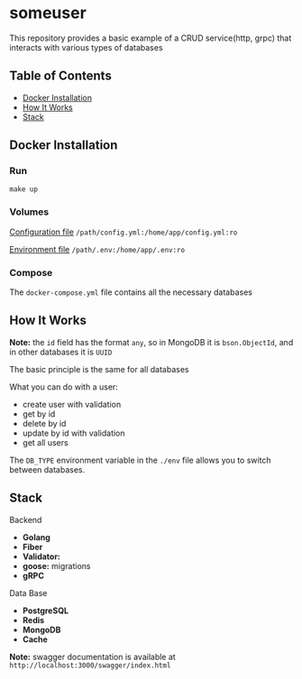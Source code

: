 # someuser

This repository provides a basic example of a CRUD service(http, grpc) that interacts with various types of databases

## Table of Contents
- [Docker Installation](#Docker)
- [How It Works](#Jobs)
- [Stack](#Stack)


## <a name="Docker"></a> Docker Installation
### Run
```
make up
```
### Volumes
[Configuration file](./config.yml) `/path/config.yml:/home/app/config.yml:ro`

[Environment file](./.env) `/path/.env:/home/app/.env:ro`

### Compose

The `docker-compose.yml` file contains all the necessary databases

## <a name="Jobs"></a> How It Works

**Note:** the `id` field has the format `any`, so in MongoDB it is `bson.ObjectId`, and in other databases it is `UUID`

The basic principle is the same for all databases

What you can do with a user:
- create user with validation
- get by id
- delete by id
- update by id with validation
- get all users

The `DB_TYPE` environment variable in the `./env` file allows you to switch between databases.

## <a name="Stack"></a> Stack

Backend
- **Golang**
- **Fiber**
- **Validator:**
- **goose:** migrations
- **gRPC**

Data Base
- **PostgreSQL**
- **Redis**
- **MongoDB**
- **Cache**

**Note:** swagger documentation is available at `http://localhost:3000/swagger/index.html`
